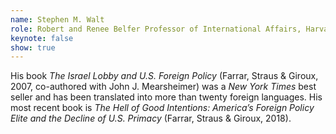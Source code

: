 ```yaml
---
name: Stephen M. Walt
role: Robert and Renee Belfer Professor of International Affairs, Harvard Kennedy School
keynote: false
show: true
---
```


His book _The Israel Lobby and U.S. Foreign Policy_ (Farrar, Straus & Giroux, 2007, co-authored with John J. Mearsheimer) was a _New York Times_ best seller and has been translated into more than twenty foreign languages.  His most recent book is _The Hell of Good Intentions: America’s Foreign Policy Elite and the Decline of U.S. Primacy_ (Farrar, Straus & Giroux, 2018).
